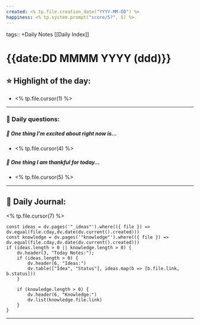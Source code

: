 ```yaml
---
created: <% tp.file.creation_date("YYYY-MM-DD") %>
happiness: <% tp.system.prompt("score/5?", 5) %>
---
```

tags:: +Daily Notes
[[Daily Index]]

# {{date:DD MMMM YYYY (ddd)}}
## ⭐️ Highlight of the day:
-  <% tp.file.cursor(1) %>
---
### 📆 Daily questions:
##### 🥳  One thing I'm excited about right now is...
- <% tp.file.cursor(4) %>

##### 🙌  One thing I am thankful for today...
- <% tp.file.cursor(5) %>

----
## 📝 Daily Journal:
<% tp.file.cursor(7) %>

```dataviewjs
const ideas = dv.pages('"_ideas"').where(({ file }) => dv.equal(file.cday,dv.date(dv.current().created)))
const knowledge = dv.pages('"knowledge"').where(({ file }) => dv.equal(file.cday,dv.date(dv.current().created)))
if (ideas.length > 0 || knowledge.length > 0) {
	dv.header(3, "Today Notes:");
	if (ideas.length > 0) {
		dv.header(6, "Ideas:")
		dv.table(["Idea", "Status"], ideas.map(b => [b.file.link, b.status]))
	}

	if (knowledge.length > 0) {
		dv.header(6, "Knowledge:")
		dv.list(knowledge.file.link)
	}
}
```
----
